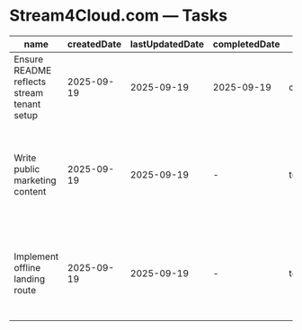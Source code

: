 # Stream4Cloud.com — Tasks

| name | createdDate | lastUpdatedDate | completedDate | status | description |
| --- | --- | --- | --- | --- | --- |
| Ensure README reflects stream tenant setup | 2025-09-19 | 2025-09-19 | 2025-09-19 | complete | Verified dev commands and env vars point to the Stream4Cloud workspace. |
| Write public marketing content | 2025-09-19 | 2025-09-19 | - | todo | Replace placeholder copy with pitch messaging, feature bullets, and CTA links for broadcasters. |
| Implement offline landing route | 2025-09-19 | 2025-09-19 | - | todo | Add a service-worker-friendly offline page and wire it into router fallbacks. |
